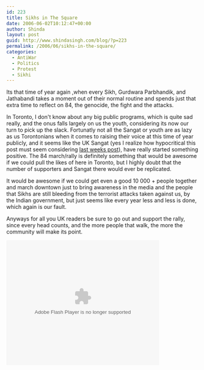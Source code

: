 ```yaml
---
id: 223
title: Sikhs in The Square
date: 2006-06-02T10:12:47+00:00
author: Shinda
layout: post
guid: http://www.shindasingh.com/blog/?p=223
permalink: /2006/06/sikhs-in-the-square/
categories:
  - AntiWar
  - Politics
  - Protest
  - Sikhi
---
```

Its that time of year again ,when every Sikh, Gurdwara Parbhandik, and Jathabandi takes a moment out of their normal routine and spends just that extra time to reflect on 84, the genocide, the fight and the attacks.

In Toronto, I don't know about any big public programs, which is quite sad really, and the onus falls largely on us the youth, considering its now our turn to pick up the slack. Fortunatly not all the Sangat or youth are as lazy as us Torontonians when it comes to raising their voice at this time of year publicly, and it seems like the UK Sangat (yes I realize how hypocritical this post must seem considering [last weeks post](http://www.shindasingh.com/blog/?p=216)), have really started something positive. The 84 march/rally is definitely something that would be awesome if we could pull the likes of here in Toronto, but I highly doubt that the number of supporters and Sangat there would ever be replicated.

It would be awesome if we could get even a good 10 000 + people together and march downtown just to bring awareness in the media and the people that Sikhs are still bleeding from the terrorist attacks taken against us, by the Indian government, but just seems like every year less and less is done, which again is our fault.

Anyways for all you UK readers be sure to go out and support the rally, since every head counts, and the more people that walk, the more the community will make its point.

<embed style="width:400px; height:326px;" id="VideoPlayback" align="middle" type="application/x-shockwave-flash" src="http://video.google.com/googleplayer.swf?videoUrl=http%3A%2F%2Fvp.video.google.com%2Fvideodownload%3Fversion%3D0%26secureurl%3DvgAAAG7ggqAHSiJjpW0D3w4aYTXYMOkzonJkkhU-Cy0EmG2sD3yeAMic17xGo_6DO7YvBNAlTwLAhhVh8G6T-cRsJM3nfbAAIjshHb7a3_A_PAn3_ZAOGdudEbd9bFQVCGBaNzpwSTvG3EPSox-p4u-bbCvrkFY6tOfrlHgm-upK-Cl0TWEQt72MSIuRsNAegagIdoTXyGhLzDNMw4jQKSnw1PmD12yHwxmRhdHmo2Tj24v-pTlv_X1t_ZE8Kdh5z4SFBg%26sigh%3DXF_NUyu5UjZ9DGjbNaThtnz9lXg%26begin%3D0%26len%3D75300%26docid%3D457064350765517590&thumbnailUrl=http%3A%2F%2Fvideo.google.com%2FThumbnailServer%3Fapp%3Dvss%26contentid%3Dfef4a6b98f0f8073%26second%3D5%26itag%3Dw320%26urlcreated%3D1149262464%26sigh%3DF88ZMGDJjSnDTeARuYHo80Ghd0c&playerId=457064350765517590" allowScriptAccess="sameDomain" quality="best" bgcolor="#ffffff" scale="noScale" wmode="window" salign="TL"  FlashVars="playerMode=embedded">
</embed>